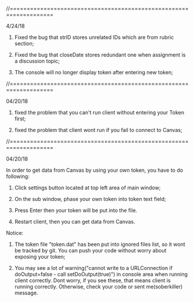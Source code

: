 //===================================================================

4/24/18

1. Fixed the bug that strID stores unrelated IDs which are from rubric section;

2. Fixed the bug that closeDate stores redundant one when assignment is a discussion topic;

3. The console will no longer display token after entering new token;

//===================================================================

04/20/18

1. fixed the problem that you can't run client without entering your Token first;

2. fixed the problem that client wont run if you fail to connect to Canvas;


//===================================================================

04/20/18

In order to get data from Canvas by using your own token, you have to do following:

1. Click settings button located at top left area of main window;

2. On the sub window, phase your own token into token text field;

3. Press Enter then your token will be put into the file. 

4. Restart client, then you can get data from Canvas.

Notice:

1. The token file "token.dat" has been put into ignored files list, so it wont be tracked by git. You can push your code without worry about exposing your token;

2. You may see a lot of warning("cannot write to a URLConnection if doOutput=false - call setDoOutput(true)") in console area when running client correctly. Dont worry, if you see these, that means client is running correctly. Otherwise, check your code or sent me(soberkiller) message.